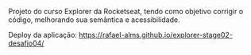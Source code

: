Projeto do curso Explorer da Rocketseat, tendo como objetivo corrigir o código, melhorando sua semântica e acessibilidade.

Deploy da aplicação: https://rafael-alms.github.io/explorer-stage02-desafio04/

